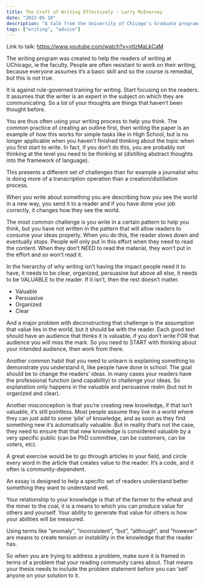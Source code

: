 ```yaml
---
title: The Craft of Writing Effectively - Larry McEnerney
date: "2022-05-10"
description: "A talk from the University of Chicago's Graduate program on how to write like an expert"
tags: ["writing", "advice"]
---
```


Link to talk: https://www.youtube.com/watch?v=vtIzMaLkCaM

The writing program was created to help the readers of writing at UChicago, ie the faculty. People are often resistant to work on their writing, because everyone assumes it’s a basic skill and so the course is remedial, but this is not true.

It is against rule-governed training for writing. Start focusing on the readers. It assumes that the writer is an expert in the subject on which they are communicating. So a lot of your thoughts are things that haven’t been thought before.

You are thus often using your writing process to help you think. The common practice of creating an outline first, then writing the paper is an example of how this works for simple tasks like in High School, but is no longer applicable when you haven’t finished thinking about the topic when you first start to write. In fact, if you don’t do this, you are probably not thinking at the level you need to be thinking at (distilling abstract thoughts into the framework of language).

This presents a different set of challenges than for example a journalist who is doing more of a transcription operation than a creation/distillation process.

When you write about something you are describing how you see the world in a new way, you send it to a reader and if you have done your job correctly, it changes how they see the world.

The most common challenge is you write in a certain pattern to help you think, but you have not written in the pattern that will allow readers to consume your ideas properly. When you do this, the reader slows down and eventually stops. People will only put in this effort when they need to read the content. When they don’t NEED to read the material, they won’t put in the effort and so won’t read it.

In the hierarchy of why writing isn’t having the impact people need it to have, it needs to be clear, organized, persuasive but above all else, it needs to be VALUABLE to the reader. If it isn’t, then the rest doesn’t matter.

- Valuable
- Persuasive
- Organized
- Clear

And a major problem with deconstructing that challenge is the assumption that value lies in the world, but it should be with the reader. Each good text should have an audience that thinks it is valuable, if you don’t write FOR that audience you will miss the mark. So you need to START with thinking about your intended audience, then work from there.

Another common habit that you need to unlearn is explaining something to demonstrate you understand it, like people have done in school. The goal should be to change the readers’ ideas. In many cases your readers have the professional function (and capability) to challenge your ideas. So explanation only happens in the valuable and persuasive realm (but not in organized and clear).

Another misconception is that you’re creating new knowledge, if that isn’t valuable, it’s still pointless. Most people assume they live in a world where they can just add to some ‘pile’ of knowledge, and as soon as they find something new it’s automatically valuable. But in reality that’s not the case, they need to ensure that that new knowledge is considered valuable by a very specific public (can be PhD committee, can be customers, can be voters, etc).

A great exercise would be to go through articles in your field, and circle every word in the article that creates value to the reader. It’s a code, and it often is community-dependent.

An essay is designed to help a specific set of readers understand better something they want to understand well.

Your relationship to your knowledge is that of the farmer to the wheat and the miner to the coal, it is a means to which you can produce value for others and yourself. Your ability to generate that value for others is how your abilities will be measured.

Using terms like “anomaly”, “inconsistent”, “but”, “although”, and “however” are means to create tension or instability in the knowledge that the reader has.

So when you are trying to address a problem, make sure it is framed in terms of a problem that your reading community cares about. That means your thesis needs to include the problem statement before you can ‘sell’ anyone on your solution to it.
